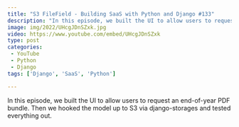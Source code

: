 ```yaml
---
title: "S3 FileField - Building SaaS with Python and Django #133"
description: "In this episode, we built the UI to allow users to request an end-of-year PDF bundle. Then we hooked the model up to S3 via django-storages and tested everything out."
image: img/2022/UHcgJDnSZxk.jpg
video: https://www.youtube.com/embed/UHcgJDnSZxk
type: post
categories:
 - YouTube
 - Python
 - Django
tags: ['Django', 'SaaS', 'Python']

---
```


In this episode, we built the UI to allow users to request an end-of-year PDF bundle. Then we hooked the model up to S3 via django-storages and tested everything out.
